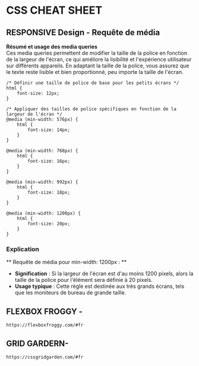 # CSS CHEAT SHEET

## RESPONSIVE Design - Requête de média

**Résumé et usage des media queries**  
Ces media queries permettent de modifier la taille de la police en fonction de la largeur de l'écran, ce qui améliore la lisibilité et l'expérience utilisateur sur différents appareils. En adaptant la taille de la police, vous assurez que le texte reste lisible et bien proportionné, peu importe la taille de l'écran.

```
/* Définir une taille de police de base pour les petits écrans */
html {
    font-size: 12px;
}

/* Appliquer des tailles de police spécifiques en fonction de la largeur de l'écran */
@media (min-width: 576px) {
    html {
        font-size: 14px;
    }
}

@media (min-width: 768px) {
    html {
        font-size: 16px;
    }
}

@media (min-width: 992px) {
    html {
        font-size: 18px;
    }
}

@media (min-width: 1200px) {
    html {
        font-size: 20px;
    }
}

```

### Explication
** Requête de média pour min-width: 1200px : **  
* **Signification** : Si la largeur de l'écran est d'au moins 1200 pixels, alors la taille de la police pour l'élément <html> sera définie à 20 pixels.
* **Usage typique** : Cette règle est destinée aux très grands écrans, tels que les moniteurs de bureau de grande taille.



## FLEXBOX FROGGY - 

```
https://flexboxfroggy.com/#fr
```

## GRID GARDERN- 

```
https://cssgridgarden.com/#fr
```

